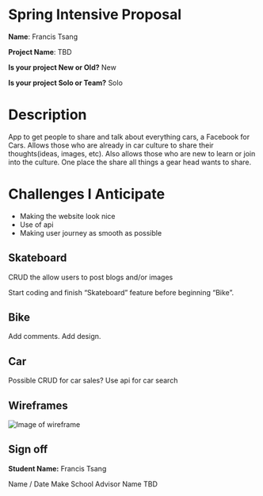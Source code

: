# Spring Intensive Proposal


**Name**: Francis Tsang

**Project Name**: TBD

**Is your project New or Old?** New

**Is your project Solo or Team?** Solo

# Description
App to get people to share and talk about everything cars, a Facebook for Cars. Allows those who are already in car culture to share their thoughts(ideas, images, etc). Also allows those who are new to learn or join into the culture. One place the share all things a gear head wants to share.
# Challenges I Anticipate
* Making the website look nice 
* Use of api
* Making user journey as smooth as possible

## Skateboard
CRUD the allow users to post blogs and/or images

Start coding and finish “Skateboard” feature before beginning “Bike”.

## Bike
Add comments. Add design.

## Car
Possible CRUD for car sales? Use api for car search

## Wireframes
![Image of wireframe](/desktop/Scan_0001-1.png)
## Sign off
**Student Name:** Francis Tsang

Name / Date Make School Advisor Name TBD